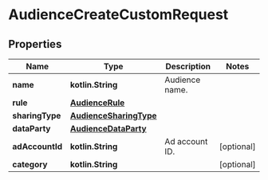 
# AudienceCreateCustomRequest

## Properties
| Name | Type | Description | Notes |
| ------------ | ------------- | ------------- | ------------- |
| **name** | **kotlin.String** | Audience name. |  |
| **rule** | [**AudienceRule**](AudienceRule.md) |  |  |
| **sharingType** | [**AudienceSharingType**](AudienceSharingType.md) |  |  |
| **dataParty** | [**AudienceDataParty**](AudienceDataParty.md) |  |  |
| **adAccountId** | **kotlin.String** | Ad account ID. |  [optional] |
| **category** | **kotlin.String** |  |  [optional] |



